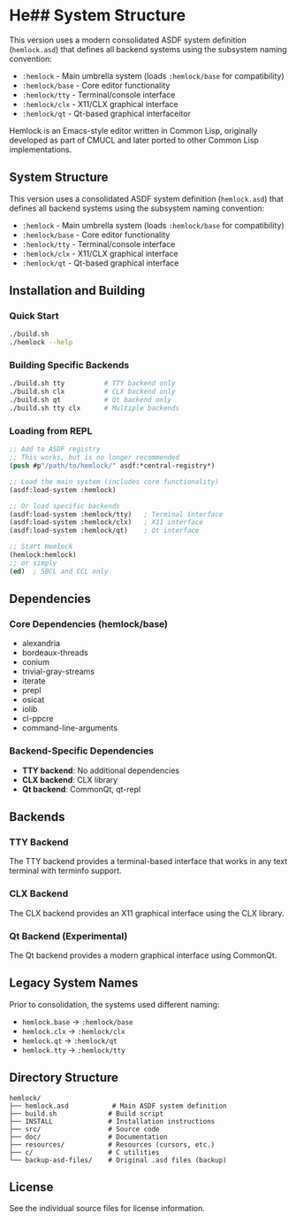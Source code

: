 # He## System Structure

This version uses a modern consolidated ASDF system definition (`hemlock.asd`) that defines all backend systems using the subsystem naming convention:

- `:hemlock` - Main umbrella system (loads `:hemlock/base` for compatibility)
- `:hemlock/base` - Core editor functionality
- `:hemlock/tty` - Terminal/console interface
- `:hemlock/clx` - X11/CLX graphical interface  
- `:hemlock/qt` - Qt-based graphical interfaceitor

Hemlock is an Emacs-style editor written in Common Lisp, originally developed as part of CMUCL and later ported to other Common Lisp implementations.

## System Structure

This version uses a consolidated ASDF system definition (`hemlock.asd`) that defines all backend systems using the subsystem naming convention:

- `:hemlock` - Main umbrella system (loads `:hemlock/base` for compatibility)
- `:hemlock/base` - Core editor functionality
- `:hemlock/tty` - Terminal/console interface
- `:hemlock/clx` - X11/CLX graphical interface  
- `:hemlock/qt` - Qt-based graphical interface

## Installation and Building

### Quick Start

```bash
./build.sh
./hemlock --help
```

### Building Specific Backends

```bash
./build.sh tty          # TTY backend only
./build.sh clx          # CLX backend only
./build.sh qt           # Qt backend only
./build.sh tty clx      # Multiple backends
```

### Loading from REPL

```lisp
;; Add to ASDF registry
;; This works, but is no longer recommended
(push #p"/path/to/hemlock/" asdf:*central-registry*)

;; Load the main system (includes core functionality)
(asdf:load-system :hemlock)

;; Or load specific backends
(asdf:load-system :hemlock/tty)   ; Terminal interface
(asdf:load-system :hemlock/clx)   ; X11 interface
(asdf:load-system :hemlock/qt)    ; Qt interface

;; Start Hemlock
(hemlock:hemlock)
;; or simply
(ed)  ; SBCL and CCL only
```

## Dependencies

### Core Dependencies (hemlock/base)
- alexandria
- bordeaux-threads  
- conium
- trivial-gray-streams
- iterate
- prepl
- osicat
- iolib
- cl-ppcre
- command-line-arguments

### Backend-Specific Dependencies
- **TTY backend**: No additional dependencies
- **CLX backend**: CLX library
- **Qt backend**: CommonQt, qt-repl

## Backends

### TTY Backend
The TTY backend provides a terminal-based interface that works in any text terminal with terminfo support.

### CLX Backend  
The CLX backend provides an X11 graphical interface using the CLX library.

### Qt Backend (Experimental)
The Qt backend provides a modern graphical interface using CommonQt.

## Legacy System Names

Prior to consolidation, the systems used different naming:
- `hemlock.base` → `:hemlock/base`
- `hemlock.clx` → `:hemlock/clx`
- `hemlock.qt` → `:hemlock/qt`
- `hemlock.tty` → `:hemlock/tty`

## Directory Structure

```
hemlock/
├── hemlock.asd           # Main ASDF system definition
├── build.sh             # Build script
├── INSTALL              # Installation instructions
├── src/                 # Source code
├── doc/                 # Documentation
├── resources/           # Resources (cursors, etc.)
├── c/                   # C utilities
└── backup-asd-files/    # Original .asd files (backup)
```

## License

See the individual source files for license information.
